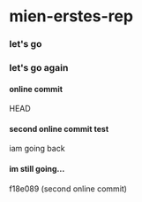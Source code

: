 # mien-erstes-rep

### let's go 
### let's go again 

#### online commit 

HEAD
#### second online commit test 

iam going back

#### im still going...
 f18e089 (second online commit)

